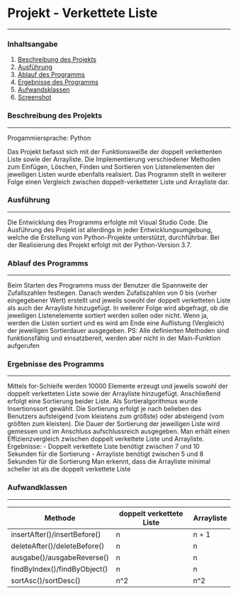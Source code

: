 # Projekt - Verkettete Liste
***
### Inhaltsangabe
1. [Beschreibung des Projekts](#beschreibungdesprojekts)
2. [Ausführung](#ausführung)
2. [Ablauf des Programms](#ablaufdesprogramms)
2. [Ergebnisse des Programms](#ergebnissedesprogramms)
2. [Aufwandsklassen](#aufwandsklassen)
3. [Screenshot](#screenshot)

### Beschreibung des Projekts
***
Progammiersprache: Python

Das Projekt befasst sich mit der Funktionsweiße der doppelt verkettenten Liste sowie der Arrayliste. Die Implementierung verschiedener Methoden zum Einfügen, Löschen, Finden und Sortieren von Listenelementen der jeweiligen Listen wurde ebenfalls realisiert.
Das Programm stellt in weiterer Folge einen Vergleich zwischen doppelt-verketteter Liste und Arrayliste dar. 

### Ausführung
***
Die Entwicklung des Programms erfolgte mit Visual Studio Code. Die Ausführung des Projekt ist allerdings in jeder Entwicklungsumgebung, welche die Erstellung von Python-Projekte unterstützt, durchführbar.
Bei der Realisierung des Projekt erfolgt mit der Python-Version 3.7.

### Ablauf des Programms
***
Beim Starten des Programms muss der Benutzer die Spannweite der Zufallszahlen festlegen. Danach werden Zufallszahlen von 0 bis (vorher eingegebener Wert) erstellt und jeweils sowohl der doppelt verketteten Liste als auch der Arrayliste hinzugefügt. In weiterer Folge wird abgefragt, ob die jeweiligen Listenelemente sortiert werden sollen oder nicht. 
Wenn ja, werden die Listen sortiert und es wird am Ende eine Auflistung (Vergleich) der jeweiligen Sortierdauer ausgegeben. 
PS: Alle definierten Methoden sind funktionsfähig und einsatzbereit, werden aber nicht in der Main-Funktion aufgerufen

### Ergebnisse des Programms
***
Mittels for-Schleife werden 10000 Elemente erzeugt und jeweils sowohl der doppelt verketteten Liste sowie der Arrayliste hinzugefügt. Anschließend erfolgt eine Sortierung beider Liste. 
Als Sortieralgorithmus wurde Insertionssort gewählt. Die Sortierung erfolgt je nach belieben des Benutzers aufsteigend (vom kleistens zum größste) oder absteigend (vom größten zum kleisten).
Die Dauer der Sortierung der jeweiligen Liste wird gemessen und im Anschluss aufschlussreich ausgegeben. Man erhält einen Effizienzvergleich zwischen doppelt verkettete Liste und Arrayliste.
Ergebnisse:
	- Doppelt verkettete Liste benötigt zwischen 7 und 10 Sekunden für die Sortierung
	- Arrayliste benötigt zwischen 5 und 8 Sekunden für die Sortierung
Man erkennt, dass die Arrayliste minimal scheller ist als die doppelt verkettete Liste

### Aufwandklassen
*** 
| Methode | doppelt verkettete Liste | Arrayliste |
| --- | --- | --- |
| insertAfter()/insertBefore() | n | n + 1 |
| deleteAfter()/deleteBefore() | n | n |
| ausgabe()/ausgabeReverse() | n | n |
| findByIndex()/findByObject() | n | n |
| sortAsc()/sortDesc()| n^2 | n^2 |